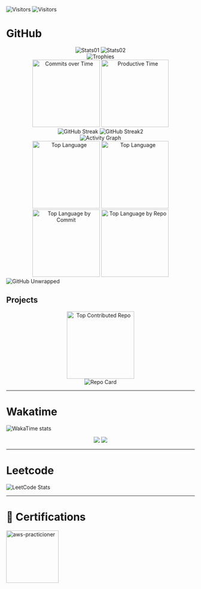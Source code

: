 <!-- 
TODO
https://docs.github.com/en/get-started/exploring-integrations/github-developer-program
-->

<div>
  <img alt="Visitors" src="https://komarev.com/ghpvc/?username=ptbdnr&style=for-the-badge&label=PROFILE+VIEWS&color=2E8B57" />
  <img alt="Visitors" src="https://profile-counter.glitch.me/{ptbdnr}/count.svg" />
</div>

<!-- GITHUB: 3.5K commits, 100+ PR, 230+ issues -->
<!-- https://github.com/anuraghazra/github-readme-stats#deploy-on-your-own -->
<h1>GitHub</h1>
<div align="center">  
  <img alt="Stats01" src="https://github-profile-summary-cards.vercel.app/api/cards/stats?username=ptbdnr&theme=apprentice" />
  <!-- rank_icon=[default, percentile, github]&hide_title=[true,false]&custom_title=<username> GitHub Stats -->
  <img alt="Stats02" src="https://github-readme-stats.vercel.app/api?username=ptbdnr&theme=apprentice&show_icons=true&hide_border=true&include_all_commits=true&count_private=true&rank_icon=percentile&hide_title=false&custom_title=ptbdnr" />
  <br>
  <img alt="Trophies" src="https://github-profile-trophy.vercel.app/?username=ptbdnr&theme=apprentice&no-frame=true&no-bg=false&margin-w=4" />
  <br>
  <img alt="Commits over Time" src="https://github-profile-summary-cards.vercel.app/api/cards/profile-details?username=ptbdnr&theme=apprentice" height="180em" />
  <img alt="Productive Time" src="https://github-profile-summary-cards.vercel.app/api/cards/productive-time?username=ptbdnr&theme=apprentice&utcOffset=8" height="180em" />
  <br>
  <img alt="GitHub Streak" src="https://streak-stats.demolab.com?user=ptbdnr&theme=apprentice" />
  <img alt="GitHub Streak2" src="https://github-readme-streak-stats.herokuapp.com/?user=ptbdnr&theme=radical&hide_border=false" />
  <br>
  <img alt="Activity Graph" src="https://github-readme-activity-graph.vercel.app/graph?username=ptbdnr&bg_color=RRGGBBAA&title_color=00abf0&color=00abf0&line=00abf0&point=DEDEDE&hide_border=true&custom_title=Contribution⠀Graph" />
  <!-- Language -->
  <br>
  <img alt="Top Language" src="https://github-readme-stats.vercel.app/api/top-langs/?username=ptbdnr&langs_count=20&theme=apprentice&hide_border=true&include_all_commits=false&count_private=false&layout=compact" height="180em" />
  <img alt="Top Language" src="https://github-readme-stats.vercel.app/api/top-langs/?username=ptbdnr&theme=apprentice&langs_count=20&hide_border=true" height="180em" />
  <img alt="Top Language by Commit" src="https://github-profile-summary-cards.vercel.app/api/cards/most-commit-language?username=ptbdnr&theme=apprentice" height="180em" />
  <img alt="Top Language by Repo" src="https://github-profile-summary-cards.vercel.app/api/cards/repos-per-language?username=ptbdnr&theme=apprentice" height="180em" />
</div>

<!-- https://github.com/anuraghazra/github-readme-stats?tab=readme-ov-file -->

<div>
  <img alt="GitHub Unwrapped" src="https://githubunwrapped.com/ptbdnr" />
</div>

<h2>Projects</h2>
<div align="center">
  <img alt="Top Contributed Repo" src="https://github-contributor-stats.vercel.app/api?username=ptbdnr&limit=5&theme=apprentice&combine_all_yearly_contributions=true" height="180em" />
  <br>
  <img alt="Repo Card" src="https://github-readme-stats.vercel.app/api/pin/?username=ptbdnr&repo=snippets&theme=apprentice" />
</div>

---

<h1>Wakatime</h1>

![WakaTime stats](https://github-readme-stats.vercel.app/api/wakatime?username=ptbdnr)

<div align="center">
  <img src="https://wakatime.com/share/@ptbdnr/e713d501-852d-48fb-adb3-8e9f584cfdf4.svg">
  <img src="https://github-readme-stats.vercel.app/api/wakatime?username=ptbdnr&layout=compact&theme=shadow_blue&hide=Other&title_color=00abf0&bg_color=00000000&text_color=DEDEDE&border_color=00000000">
</div>

---

<!-- LEETCODE: 200+ easy, 150+ mediuma, 50+ hard -->
<h1>Leetcode</h1>

<div>
  <img src="https://leetcard.jacoblin.cool/ptbdnr?font=Suwannaphum&ext=heatmap" alt="LeetCode Stats"/>
</div>

---

<h1>📜 Certifications</h1>
<div>
  <img alt="aws-practicioner" src="https://d1.awsstatic.com/training-and-certification/certification-badges/AWS-Certified-Cloud-Practitioner_badge.634f8a21af2e0e956ed8905a72366146ba22b74c.png" width="140"/>
</div>

<!-- 
Tools: 
https://github.com/DragonLee321/DragonLee321/blob/main/icons
https://img.shields.io/badge/
-->
